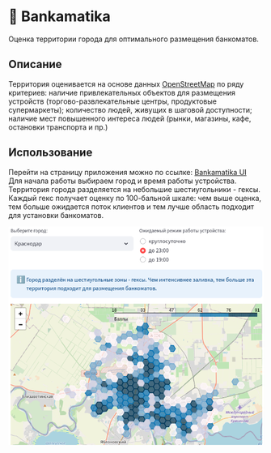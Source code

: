 # :bank: Bankamatika
Оценка территории города для оптимального размещения банкоматов.

## Описание
Территория оценивается на основе данных [OpenStreetMap](https://www.openstreetmap.org) по ряду критериев: наличие привлекательных объектов для размещения устройств (торгово-развлекательные центры, продуктовые супермаркеты); количество людей, живущих в шаговой доступности; наличие мест повышенного интереса людей (рынки, магазины, кафе, остановки транспорта и пр.)

## Использование
Перейти на страницу приложения можно по ссылке: [Bankamatika UI]()  
Для начала работы выбираем город и время работы устройства. Территория города разделяется на небольшие шестиугольники - гексы. Каждый гекс получает оценку по 100-бальной шкале: чем выше оценка, тем больше ожидается поток клиентов и тем лучше область подходит для установки банкоматов.

<p align="center">
    <img src="img/app_preview.png"> 
</p>